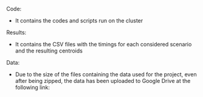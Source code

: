 Code:
- It contains the codes and scripts run on the cluster

Results:
- It contains the CSV files with the timings for each considered scenario and the resulting centroids

Data:
- Due to the size of the files containing the data used for the project, even after being zipped, the data has been uploaded to Google Drive at the following link:
